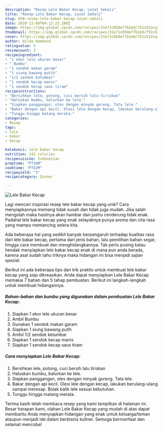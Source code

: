 ```yaml
---
description: "Resep Lele Bakar Kecap, Lezat Sekali"
title: "Resep Lele Bakar Kecap, Lezat Sekali"
slug: 950-resep-lele-bakar-kecap-lezat-sekali
date: 2020-12-08T04:12:23.280Z
image: https://img-global.cpcdn.com/recipes/31e71c058ef7b2e0/751x532cq70/lele-bakar-kecap-foto-resep-utama.jpg
thumbnail: https://img-global.cpcdn.com/recipes/31e71c058ef7b2e0/751x532cq70/lele-bakar-kecap-foto-resep-utama.jpg
cover: https://img-global.cpcdn.com/recipes/31e71c058ef7b2e0/751x532cq70/lele-bakar-kecap-foto-resep-utama.jpg
author: Hilda Hammond
ratingvalue: 4
reviewcount: 3
recipeingredient:
- "1 ekor lele ukuran besar"
- " Bumbu"
- "1 sendok makan garam"
- "1 siung bawang putih"
- "1/2 sendok ketumbar"
- "1 sendok kecap manis"
- "1 sendok kecap saos tiram"
recipeinstructions:
- "Bersihkan lele, potong, cuci bersih lalu tiriskan"
- "Haluskan bumbu, balurkan ke lele."
- "Siapkan panggangan, oles dengan minyak goreng. Tata lele."
- "Bakar dengan api kecil. Olesi lele dengan kecap, lakukan berulang-ulang sampai meresap. Bolak balik lele sesuai kebutuhan."
- "Tunggu hingga matang merata."
categories:
- Resep
tags:
- lele
- bakar
- kecap

katakunci: lele bakar kecap 
nutrition: 142 calories
recipecuisine: Indonesian
preptime: "PT16M"
cooktime: "PT42M"
recipeyield: "3"
recipecategory: Dinner

---
```



![Lele Bakar Kecap](https://img-global.cpcdn.com/recipes/31e71c058ef7b2e0/751x532cq70/lele-bakar-kecap-foto-resep-utama.jpg)

Lagi mencari inspirasi resep lele bakar kecap yang unik? Cara menyiapkannya memang tidak susah dan tidak juga mudah. Jika salah mengolah maka hasilnya akan hambar dan justru cenderung tidak enak. Padahal lele bakar kecap yang enak selayaknya punya aroma dan cita rasa yang mampu memancing selera kita.

Ada beberapa hal yang sedikit banyak berpengaruh terhadap kualitas rasa dari lele bakar kecap, pertama dari jenis bahan, lalu pemilihan bahan segar, hingga cara membuat dan menghidangkannya. Tak perlu pusing kalau hendak menyiapkan lele bakar kecap enak di mana pun anda berada, karena asal sudah tahu triknya maka hidangan ini bisa menjadi sajian spesial.




Berikut ini ada beberapa tips dan trik praktis untuk membuat lele bakar kecap yang siap dikreasikan. Anda dapat menyiapkan Lele Bakar Kecap memakai 7 bahan dan 5 tahap pembuatan. Berikut ini langkah-langkah untuk membuat hidangannya.

<!--inarticleads1-->

##### Bahan-bahan dan bumbu yang digunakan dalam pembuatan Lele Bakar Kecap:

1. Siapkan 1 ekor lele ukuran besar
1. Ambil  Bumbu
1. Gunakan 1 sendok makan garam
1. Siapkan 1 siung bawang putih
1. Ambil 1/2 sendok ketumbar
1. Siapkan 1 sendok kecap manis
1. Siapkan 1 sendok kecap saos tiram




<!--inarticleads2-->

##### Cara menyiapkan Lele Bakar Kecap:

1. Bersihkan lele, potong, cuci bersih lalu tiriskan
1. Haluskan bumbu, balurkan ke lele.
1. Siapkan panggangan, oles dengan minyak goreng. Tata lele.
1. Bakar dengan api kecil. Olesi lele dengan kecap, lakukan berulang-ulang sampai meresap. Bolak balik lele sesuai kebutuhan.
1. Tunggu hingga matang merata.




Terima kasih telah membaca resep yang kami tampilkan di halaman ini. Besar harapan kami, olahan Lele Bakar Kecap yang mudah di atas dapat membantu Anda menyiapkan hidangan yang enak untuk keluarga/teman ataupun menjadi ide dalam berbisnis kuliner. Semoga bermanfaat dan selamat mencoba!
